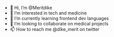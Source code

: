 - 👋 Hi, I’m @Meritdike
- 👀 I’m interested in tech and medicine
- 🌱 I’m currently learning frontend dev languages
- 💞️ I’m looking to collaborate on medical projects
- 📫 How to reach me @dike_merit on twitter

<!---
Meritdike/Meritdike is a ✨ special ✨ repository because its `README.md` (this file) appears on your GitHub profile.
You can click the Preview link to take a look at your changes.
--->
